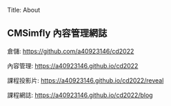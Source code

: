 Title: About

## CMSimfly 內容管理網誌

倉儲: <a href="https://github.com/a40923146/cd2022">https://github.com/a40923146/cd2022</a>

內容管理: <a href="https://a40923146.github.io/cd2022">https://a40923146.github.io/cd2022</a>

課程投影片: <a href="https://a40923146.github.io/cd2022/reveal">https://a40923146.github.io/cd2022/reveal</a>

課程網誌: <a href="https://a40923146.github.io/cd2022/blog">https://a40923146.github.io/cd2022/blog</a>








